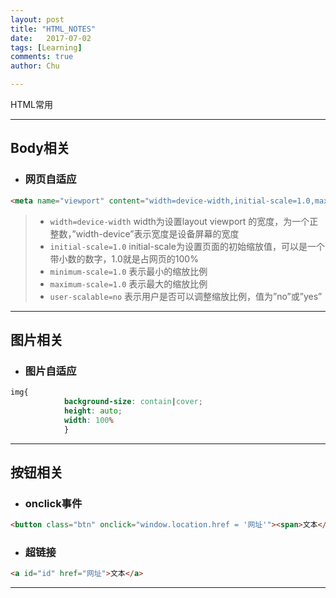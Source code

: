 ```yaml
---
layout: post
title: "HTML_NOTES"
date:   2017-07-02
tags: [Learning]
comments: true
author: Chu

---
```


HTML常用
<!-- more -->



------

## Body相关

- ### 网页自适应

```html
<meta name="viewport" content="width=device-width,initial-scale=1.0,maximum-scale=1.0,minimum-scale=1.0,user-scalable=no">
```

> - `width=device-width` width为设置layout viewport 的宽度，为一个正整数，”width-device”表示宽度是设备屏幕的宽度 
> - `initial-scale=1.0` initial-scale为设置页面的初始缩放值，可以是一个带小数的数字，1.0就是占网页的100%
> - `minimum-scale=1.0` 表示最小的缩放比例
> - `maximum-scale=1.0` 表示最大的缩放比例
> - `user-scalable=no`	表示用户是否可以调整缩放比例，值为”no”或”yes”



------



## 图片相关

- ### 图片自适应

```css
img{
            background-size: contain|cover;
            height: auto;
            width: 100%
            }
```



------



## 按钮相关

- ### onclick事件

```html
<button class="btn" onclick="window.location.href = '网址'"><span>文本</span></button>
```

- ### 超链接

```html
<a id="id" href="网址">文本</a>
```



------

